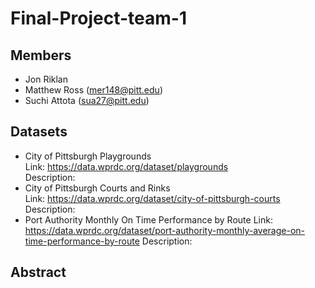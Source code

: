 # Final-Project-team-1
## Members
* Jon Riklan  
* Matthew Ross (mer148@pitt.edu) 
* Suchi Attota (sua27@pitt.edu)
## Datasets
* City of Pittsburgh Playgrounds  
Link: https://data.wprdc.org/dataset/playgrounds  
Description:
* City of Pittsburgh Courts and Rinks  
Link: https://data.wprdc.org/dataset/city-of-pittsburgh-courts  
Description:
* Port Authority Monthly On Time Performance by Route
Link: https://data.wprdc.org/dataset/port-authority-monthly-average-on-time-performance-by-route
Description:
## Abstract
